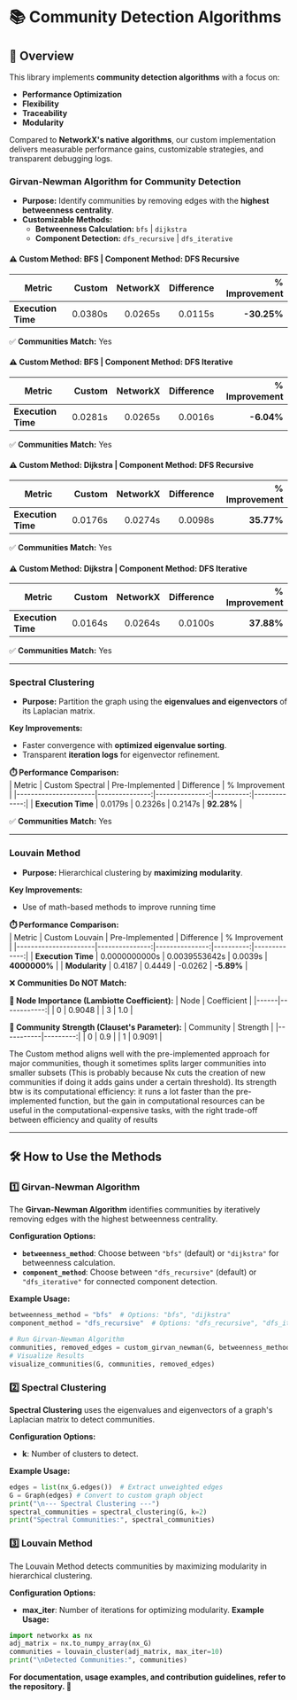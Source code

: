 # 📚 **Community Detection Algorithms**

## 📝 **Overview**
This library implements **community detection algorithms** with a focus on:
- **Performance Optimization**  
- **Flexibility**  
- **Traceability**  
- **Modularity**

Compared to **NetworkX's native algorithms**, our custom implementation delivers measurable performance gains, customizable strategies, and transparent debugging logs.

### **Girvan-Newman Algorithm for Community Detection**
- **Purpose:** Identify communities by removing edges with the **highest betweenness centrality**.  
- **Customizable Methods:**  
   - **Betweenness Calculation:** `bfs` | `dijkstra`  
   - **Component Detection:** `dfs_recursive` | `dfs_iterative`  

#### ⚠️ **Custom Method: BFS | Component Method: DFS Recursive**
| Metric              | Custom | NetworkX | Difference | % Improvement |
|----------------------|-------:|---------:|----------:|-------------:|
| **Execution Time**   | 0.0380s | 0.0265s | 0.0115s   | **-30.25%**  |

✅ **Communities Match:** Yes  

#### ⚠️ **Custom Method: BFS | Component Method: DFS Iterative**
| Metric              | Custom | NetworkX | Difference | % Improvement |
|----------------------|-------:|---------:|----------:|-------------:|
| **Execution Time**   | 0.0281s | 0.0265s | 0.0016s   | **-6.04%**   |

✅ **Communities Match:** Yes  

#### ⚠️ **Custom Method: Dijkstra | Component Method: DFS Recursive**
| Metric              | Custom | NetworkX | Difference | % Improvement |
|----------------------|-------:|---------:|----------:|-------------:|
| **Execution Time**   | 0.0176s | 0.0274s | 0.0098s   | **35.77%**   |

✅ **Communities Match:** Yes  

#### ⚠️ **Custom Method: Dijkstra | Component Method: DFS Iterative**
| Metric              | Custom | NetworkX | Difference | % Improvement |
|----------------------|-------:|---------:|----------:|-------------:|
| **Execution Time**   | 0.0164s | 0.0264s | 0.0100s   | **37.88%**   |

✅ **Communities Match:** Yes  

---

### **Spectral Clustering**
- **Purpose:** Partition the graph using the **eigenvalues and eigenvectors** of its Laplacian matrix.  

**Key Improvements:**  
- Faster convergence with **optimized eigenvalue sorting**.  
- Transparent **iteration logs** for eigenvector refinement.

**⏱️ Performance Comparison:**  
| Metric              | Custom Spectral | Pre-Implemented | Difference | % Improvement |
|----------------------|---------------:|---------------:|----------:|-------------:|
| **Execution Time**   | 0.0179s        | 0.2326s        | 0.2147s   | **92.28%**   |

✅ **Communities Match:** Yes

---

### **Louvain Method**
- **Purpose:** Hierarchical clustering by **maximizing modularity**.

**Key Improvements:**  
- Use of math-based methods to improve running time

**⏱️ Performance Comparison:**  
| Metric              | Custom Louvain | Pre-Implemented | Difference | % Improvement |
|----------------------|---------------:|---------------:|----------:|-------------:|
| **Execution Time**   | 0.0000000000s        | 0.0039553642s        | 0.0039s   | **4000000%**     |
| **Modularity**       | 0.4187         | 0.4449         | -0.0262   | **-5.89%**   |

❌ **Communities Do NOT Match:**  

**🔑 Node Importance (Lambiotte Coefficient):**
| Node | Coefficient |
|------|------------:|
| 0    | 0.9048      |
| 3    | 1.0         |

**🔑 Community Strength (Clauset's Parameter):**
| Community | Strength |
|-----------|---------:|
| 0         | 0.9      |
| 1         | 0.9091   |

The Custom method aligns well with the pre-implemented approach for major communities, though it sometimes splits larger communities into smaller subsets (This is probably because Nx cuts the creation of new communities if doing it adds gains under a certain threshold). Its strength btw is its computational efficiency: it runs a lot faster than the pre-implemented function, but the gain in computational resources can be useful in the computational-expensive tasks, with the right trade-off between efficiency and quality of results

---
## 🛠️ **How to Use the Methods**

### 1️⃣ **Girvan-Newman Algorithm**

The **Girvan-Newman Algorithm** identifies communities by iteratively removing edges with the highest betweenness centrality.

**Configuration Options:**
- **`betweenness_method`**: Choose between `"bfs"` (default) or `"dijkstra"` for betweenness calculation.
- **`component_method`**: Choose between `"dfs_recursive"` (default) or `"dfs_iterative"` for connected component detection.

**Example Usage:**
```python
betweenness_method = "bfs"  # Options: "bfs", "dijkstra"
component_method = "dfs_recursive"  # Options: "dfs_recursive", "dfs_iterative"

# Run Girvan-Newman Algorithm
communities, removed_edges = custom_girvan_newman(G, betweenness_method, component_method)
# Visualize Results
visualize_communities(G, communities, removed_edges)
```

### 2️⃣ **Spectral Clustering**

**Spectral Clustering** uses the eigenvalues and eigenvectors of a graph's Laplacian matrix to detect communities.

**Configuration Options:**

- **k**: Number of clusters to detect.

**Example Usage:**
```python
edges = list(nx_G.edges())  # Extract unweighted edges
G = Graph(edges) # Convert to custom graph object
print("\n--- Spectral Clustering ---")
spectral_communities = spectral_clustering(G, k=2)
print("Spectral Communities:", spectral_communities)
```

### 3️⃣ **Louvain Method**

The Louvain Method detects communities by maximizing modularity in hierarchical clustering.

**Configuration Options:**

- **max_iter**: Number of iterations for optimizing modularity.
**Example Usage:**
```python
import networkx as nx
adj_matrix = nx.to_numpy_array(nx_G)
communities = louvain_cluster(adj_matrix, max_iter=10)
print("\nDetected Communities:", communities)
```

**For documentation, usage examples, and contribution guidelines, refer to the repository. 🚀**
